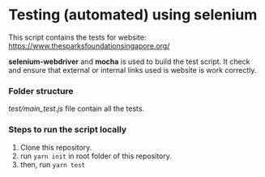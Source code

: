 # Testing (automated) using selenium

This script contains the tests for website: https://www.thesparksfoundationsingapore.org/

**selenium-webdriver** and **mocha** is used to build the test script.
It check and ensure that external or internal links used is website is work correctly.

### Folder structure

_test/main_test.js_ file contain all the tests.

### Steps to run the script locally
1. Clone this repository.
2. run `yarn init`  in root folder of this repository.
3. then, run `yarn test` 
